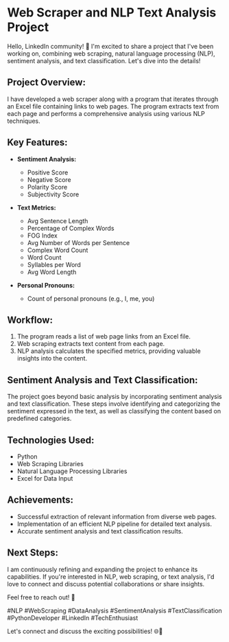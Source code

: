 # Web Scraper and NLP Text Analysis Project

Hello, LinkedIn community! 👋 I'm excited to share a project that I've been working on, combining web scraping, natural language processing (NLP), sentiment analysis, and text classification. Let's dive into the details!

## Project Overview:

I have developed a web scraper along with a program that iterates through an Excel file containing links to web pages. The program extracts text from each page and performs a comprehensive analysis using various NLP techniques.

## Key Features:

- **Sentiment Analysis:**
  - Positive Score
  - Negative Score
  - Polarity Score
  - Subjectivity Score

- **Text Metrics:**
  - Avg Sentence Length
  - Percentage of Complex Words
  - FOG Index
  - Avg Number of Words per Sentence
  - Complex Word Count
  - Word Count
  - Syllables per Word
  - Avg Word Length

- **Personal Pronouns:**
  - Count of personal pronouns (e.g., I, me, you)

## Workflow:

1. The program reads a list of web page links from an Excel file.
2. Web scraping extracts text content from each page.
3. NLP analysis calculates the specified metrics, providing valuable insights into the content.

## Sentiment Analysis and Text Classification:

The project goes beyond basic analysis by incorporating sentiment analysis and text classification. These steps involve identifying and categorizing the sentiment expressed in the text, as well as classifying the content based on predefined categories.

## Technologies Used:

- Python
- Web Scraping Libraries
- Natural Language Processing Libraries
- Excel for Data Input

## Achievements:

- Successful extraction of relevant information from diverse web pages.
- Implementation of an efficient NLP pipeline for detailed text analysis.
- Accurate sentiment analysis and text classification results.

## Next Steps:

I am continuously refining and expanding the project to enhance its capabilities. If you're interested in NLP, web scraping, or text analysis, I'd love to connect and discuss potential collaborations or share insights.

Feel free to reach out! 🚀

\#NLP #WebScraping #DataAnalysis #SentimentAnalysis #TextClassification #PythonDeveloper #LinkedIn #TechEnthusiast

Let's connect and discuss the exciting possibilities! 🌐🤝
